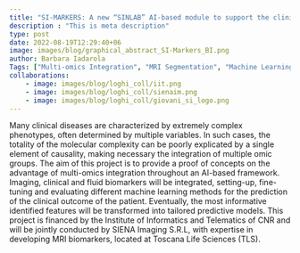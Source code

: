 ```yaml
---
title: "SI-MARKERS: A new “SINLAB” AI-based module to support the clinician in the outcome prediction of patients with brain tumors"
description : "This is meta description"
type: post
date: 2022-08-19T12:29:40+06
image: images/blog/graphical_abstract_SI-Markers_BI.png
author: Barbara Iadarola
Tags: ["Multi-omics Integration", "MRI Segmentation", "Machine Learning", "Personalized Medicine"]
collaborations:
    - image: images/blog/loghi_coll/iit.png
    - image: images/blog/loghi_coll/sienaim.png
    - image: images/blog/loghi_coll/giovani_si_logo.png
---
```


Many clinical diseases are characterized by extremely complex phenotypes, often determined by multiple variables. In such cases, the totality of the molecular complexity can be poorly explicated by a single element of causality, making necessary the integration of multiple omic groups. The aim of this project is to provide a proof of concepts on the advantage of multi-omics integration throughout an AI-based framework. Imaging, clinical and fluid biomarkers will be integrated, setting-up, fine-tuning and evaluating different machine learning methods for the prediction of the clinical outcome of the patient. Eventually, the most informative identified features will be transformed into tailored predictive models. 
This project is financed by the Institute of Informatics and Telematics of CNR and will be jointly conducted by SIENA Imaging S.R.L, with expertise in developing MRI biomarkers, located at Toscana Life Sciences (TLS).

